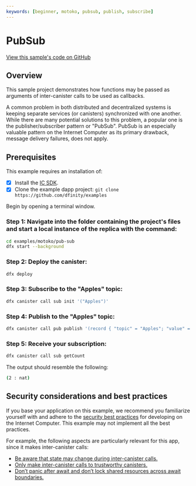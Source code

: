 ```yaml
---
keywords: [beginner, motoko, pubsub, publish, subscribe]
---
```


# PubSub

[View this sample's code on GitHub](https://github.com/dfinity/examples/tree/master/motoko/pub-sub)


## Overview
This sample project demonstrates how functions may be passed as arguments of inter-canister calls to be used as callbacks.

A common problem in both distributed and decentralized systems is keeping separate services (or canisters) synchronized with one another. While there are many potential solutions to this problem, a popular one is the publisher/subscriber pattern or "PubSub". PubSub is an especially valuable pattern on the Internet Computer as its primary drawback, message delivery failures, does not apply.

## Prerequisites
This example requires an installation of:

- [x] Install the [IC SDK](https://thebigfile.com/docs/current/developer-docs/setup/install/index.mdx).
- [x] Clone the example dapp project: `git clone https://github.com/dfinity/examples`

Begin by opening a terminal window.

### Step 1: Navigate into the folder containing the project's files and start a local instance of the replica with the command:

```bash
cd examples/motoko/pub-sub
dfx start --background
```

### Step 2: Deploy the canister:

```bash
dfx deploy
```

### Step 3: Subscribe to the "Apples" topic:

```bash
dfx canister call sub init '("Apples")'
```

### Step 4: Publish to the "Apples" topic:

```bash
dfx canister call pub publish '(record { "topic" = "Apples"; "value" = 2 })'
```

### Step 5: Receive your subscription:

```bash
dfx canister call sub getCount
```

The output should resemble the following:

```bash
(2 : nat)
```

## Security considerations and best practices

If you base your application on this example, we recommend you familiarize yourself with and adhere to the [security best practices](https://thebigfile.com/docs/current/references/security/) for developing on the Internet Computer. This example may not implement all the best practices.

For example, the following aspects are particularly relevant for this app, since it makes inter-canister calls: 
* [Be aware that state may change during inter-canister calls.](https://thebigfile.com/docs/current/references/security/rust-canister-development-security-best-practices#be-aware-that-state-may-change-during-inter-canister-calls)
* [Only make inter-canister calls to trustworthy canisters.](https://thebigfile.com/docs/current/references/security/rust-canister-development-security-best-practices#only-make-inter-canister-calls-to-trustworthy-canisters)
* [Don’t panic after await and don’t lock shared resources across await boundaries.](https://thebigfile.com/docs/current/references/security/rust-canister-development-security-best-practices#dont-panic-after-await-and-dont-lock-shared-resources-across-await-boundaries)
